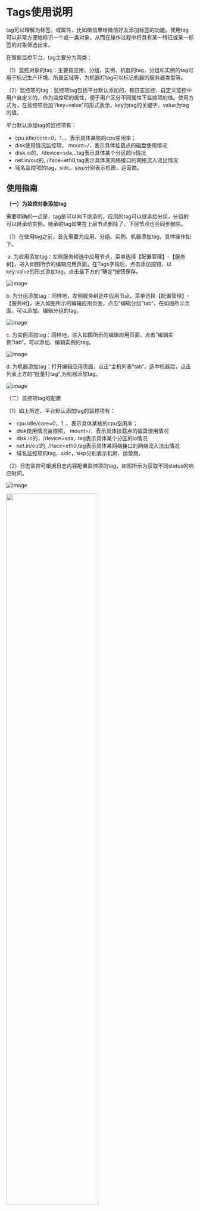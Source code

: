 # Tags使用说明

tag可以理解为标签，或属性，比如微信里给微信好友添加标签的功能。使用tag可以非常方便地标识一个或一类对象，从而在操作过程中将具有某一特征或某一标签的对象筛选出来。

在智能监控平台，tag主要分为两类：

（1）监控对象的tag：主要指应用、分组、实例、机器的tag，分组和实例的tag可用于标记生产环境、所属区域等，为机器打tag可以标记机器的服务器类型等。

（2）监控项的tag：监控项tag包括平台默认添加的，和日志监控、自定义监控中用户自定义的，作为监控项的属性，便于用户区分不同属性下监控项的值。使用方式为，在监控项后加“/key=value”的形式表示，key为tag的关键字，value为tag的值。

平台默认添加tag的监控项有：

- cpu.idle/core=0，1..、表示具体某核的cpu空闲率；
- disk使用情况监控项， mount=/，表示具体挂载点的磁盘使用情况
- disk.io的，/device=sda,..tag表示具体某个分区的io情况
- net.in/out的,  /iface=eth0,tag表示具体某网络接口的网络流入流出情况
- 域名监控项的tag，sidc，sisp分别表示机房、运营商。

## 使用指南


**（一）为监控对象添加tag**

需要明确的一点是，tag是可以向下继承的，应用的tag可以继承给分组，分组的可以继承给实例，继承的tag如果在上层节点删除了，下层节点也会同步删除。

（1）在使用tag之前，首先需要为应用、分组、实例、机器添加tag，具体操作如下。

​    a. 为应用添加tag：左侧服务树选中应用节点，菜单选择【配置管理】-【服务树】，进入如图所示的编辑应用页面，在Tags字段后，点击添加按钮，以key:value的形式添加tag，点击最下方的”确定“按钮保存。

![image](https://github.com/jdcloudcom/cn/blob/DevOps-guhezhu1/image/DevOps/Operation-Guide52.jpg)

 b. 为分组添加tag：同样地，左侧服务树选中应用节点，菜单选择【配置管理】-【服务树】，进入如图所示的编辑应用页面，点击“编辑分组”tab“，在如图所示页面，可以添加、编辑分组的tag。

![image](https://github.com/jdcloudcom/cn/blob/DevOps-guhezhu1/image/DevOps/Operation-Guide53.jpg)

 c. 为实例添加tag：同样地，进入如图所示的编辑应用页面，点击“编辑实例”tab“，可以添加、编辑实例的tag。

![image](https://github.com/jdcloudcom/cn/blob/DevOps-guhezhu1/image/DevOps/Operation-Guide54.jpg)

 d. 为机器添加tag：打开编辑应用页面，点击“主机列表”tab“，选中机器后，点击列表上方的“批量打tag",为机器添加tag。

![image](https://github.com/jdcloudcom/cn/blob/DevOps-guhezhu1/image/DevOps/Operation-Guide55.jpg)

（二）监控项tag的配置

（1）如上所述，平台默认添加tag的监控项有：

- ​      cpu.idle/core=0，1..、表示具体某核的cpu空闲率；
- ​      disk使用情况监控项， mount=/，表示具体挂载点的磁盘使用情况
- ​      disk.io的，/device=sda,..tag表示具体某个分区的io情况
- ​      net.in/out的,  /iface=eth0,tag表示具体某网络接口的网络流入流出情况
- ​      域名监控项的tag，sidc，sisp分别表示机房、运营商。

（2）日志监控可根据日志内容配置监控项的tag，如图所示为获取不同status的响应时间。

![image](https://github.com/jdcloudcom/cn/blob/DevOps-guhezhu1/image/DevOps/Operation-Guide56.JPG)

<img src="https://github.com/jdcloudcom/cn/blob/DevOps-guhezhu1/image/DevOps/Operation-Guide57.jpg" width="70%" height="70%" />

（3）自定义监控，可在脚本中定义输出的监控项及其tag，具体配置方式可参考自定义监控的采集配置。

（三）tag的使用

（1）在一次聚合配置中使用tag

在一次聚合中，选择带tag的监控项，如图所示选择磁盘可用率，在聚合时即可在tag维度聚合，汇总不同磁盘挂载点的磁盘可用率。

![image](https://github.com/jdcloudcom/cn/blob/DevOps-guhezhu1/image/DevOps/Operation-Guide58.jpg)

（2）在二次聚合配置中使用tag

在二次聚合中，对参与计算的监控项，使用filterTags字段筛选tag，格式为：key=[value1|value2|value3]，如：isp=[dx|lt|yd],\_group=[mjq|langfang]。表示筛选出所选运营商，所选分组的数据参与聚合。

（3）在报警配置中使用tag

在表单化报警配置中，对带tag的监控项配置报警时，可以通过tag值进行筛选，如图为域名监控的监控项，选择sidc=mjq表示只对该机房配置该条报警。方便用户灵活配置报警。

![image](https://github.com/jdcloudcom/cn/blob/DevOps-guhezhu1/image/DevOps/Operation-Guide59.jpg)

在JSON报警配置中，tags字段用于配置监控项tag，nsFilter字段可对监控对象（应用、实例、机器等）进行筛选，实现对部分分组、部分机器等的报警。

```json
{
	"JUDGE": {
		"alarmInterval": [
			5
		],  ---【配置报警时间间隔，可设置为数组（20,2,5…触发时间点为第一次，20为第一次与第二次的时间间隔）】
		"switchConfig": {
			"enableTime": {
				"beginTime": "00:00",
				"endTime": "23:59"
			},
			"on": true
		},  ---【报警开关，是否开启；开启时间段】
		"level": "WARNING",  ---【报警级别】
		"conditionTagEqual": false,
		"conditionOperator": "&&",  ---【报警依赖关系，||或者&&，或关系，且关系】
		"conditionList": [  ---【报警规则（可添加多个依赖规则）】
			{
				"formula": "必填cpu.idle < 80",  ---【监控项报警的判断规则】
				"metricDataFilter": {  ---【筛选监控项统计值类型、tag匹配结果为true的监控项】
					"tags": "",  ---【监控项tags，支持包含与不包含的关系。HasTag（1个参数）、NotHasTag、TagValueIn、TagValueNotIn(\"core\", \"1,2,3\")指 tag value不在此范围内才满足。tag字段为空时，匹配不含tag的监控项】
					"valueType": "STATISTIC",  ---【支持STRING、STATISTIC】
					"valueKey": "AVG"  ---【MAX|AVG等，valueType=STATISTIC时生效】
				},
				"parameter": {
					"simple": [
						5,
						3
					]  ---【代表采集到的数据m次中n次满足报警阈值，使用突升突降报警时，此规则失效】
				},
				"nsFilter": "",  ---【筛选ns，具体筛选方式见下表】
				"nsType": "HOST",  ---【HOST（机器、死机、agent）|INSTANCE（进程、端口、ssh、日志、自定义）|APP（聚合监控）|DOMAIN（域名监控）】
				"ns": ""
			}
		]
	}
}
```

nsFilter支持的函数：

| 函数名称       | 参数个数 | 函数说明                    | 举例                                         |
| -------------- | -------- | --------------------------- | -------------------------------------------- |
| GroupIn        | 1        | 分组在此范围内              | GroupIn(\\"pre,online\\"\)                   |
| HasHostTag     | 1        | 包含此HostTag返回true       | HasHostTag(\\"backup\\")                     |
| HostTagValueIn | 2        | 指定HostTag的值在指定范围内 | HostTagValueIn(\\"version\\", \\"1.0,2.0\\") |
| NsContain      | 1        | ns里包含指定的字符串        | NsContain(\\".judge-hawkeye-ark\\")          |
| HasTag         | 1        | 包含tag                     | HasTag(\\"lang\\")                           |
| TagValueIn     | 2        | 指定tag的值在指定范围内     | TagValueIn(\\"priority\\",\\"0,1\\")         |

